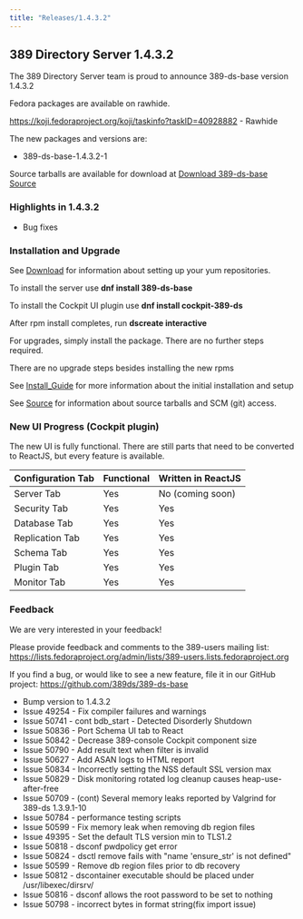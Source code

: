 ```yaml
---
title: "Releases/1.4.3.2"
---
```


389 Directory Server 1.4.3.2
-----------------------------

The 389 Directory Server team is proud to announce 389-ds-base version 1.4.3.2

Fedora packages are available on rawhide.

<https://koji.fedoraproject.org/koji/taskinfo?taskID=40928882> - Rawhide


The new packages and versions are:

- 389-ds-base-1.4.3.2-1

Source tarballs are available for download at [Download 389-ds-base Source](https://releases.pagure.org/389-ds-base/389-ds-base-1.4.3.2.tar.bz2)

### Highlights in 1.4.3.2

- Bug fixes

### Installation and Upgrade 

See [Download](../download.html) for information about setting up your yum repositories.

To install the server use **dnf install 389-ds-base**

To install the Cockpit UI plugin use **dnf install cockpit-389-ds**

After rpm install completes, run **dscreate interactive**

For upgrades, simply install the package.  There are no further steps required.

There are no upgrade steps besides installing the new rpms 

See [Install\_Guide](../howto/howto-install-389.html) for more information about the initial installation and setup

See [Source](../development/source.html) for information about source tarballs and SCM (git) access.

### New UI Progress (Cockpit plugin)

The new UI is fully functional.  There are still parts that need to be converted to ReactJS, but every feature is available.

|Configuration Tab  |Functional  |Written in ReactJS |
|-------------------|------------|-------------------|
|Server Tab         |Yes         |No (coming soon)   |
|Security Tab       |Yes         |Yes                |
|Database Tab       |Yes         |Yes                |
|Replication Tab    |Yes         |Yes                |
|Schema Tab         |Yes         |Yes                |
|Plugin Tab         |Yes         |Yes                |
|Monitor Tab        |Yes         |Yes                |


### Feedback

We are very interested in your feedback!

Please provide feedback and comments to the 389-users mailing list: <https://lists.fedoraproject.org/admin/lists/389-users.lists.fedoraproject.org>

If you find a bug, or would like to see a new feature, file it in our GitHub project: <https://github.com/389ds/389-ds-base>

- Bump version to 1.4.3.2
- Issue 49254 - Fix compiler failures and warnings
- Issue 50741 - cont bdb_start - Detected Disorderly Shutdown
- Issue 50836 - Port Schema UI tab to React
- Issue 50842 - Decrease 389-console Cockpit component size
- Issue 50790 - Add result text when filter is invalid
- Issue 50627 - Add ASAN logs to HTML report
- Issue 50834 - Incorrectly setting the NSS default SSL version max
- Issue 50829 - Disk monitoring rotated log cleanup causes heap-use-after-free
- Issue 50709 - (cont) Several memory leaks reported by Valgrind for 389-ds 1.3.9.1-10
- Issue 50784 - performance testing scripts
- Issue 50599 - Fix memory leak when removing db region files
- Issue 49395 - Set the default TLS version min to TLS1.2
- Issue 50818 - dsconf pwdpolicy get error
- Issue 50824 - dsctl remove fails with "name 'ensure_str' is not defined"
- Issue 50599 - Remove db region files prior to db recovery
- Issue 50812 - dscontainer executable should be placed under /usr/libexec/dirsrv/
- Issue 50816 - dsconf allows the root password to be set to nothing
- Issue 50798 - incorrect bytes in format string(fix import issue)

